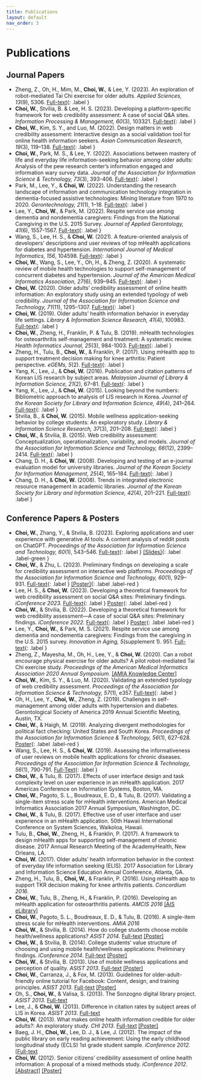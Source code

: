 ```yaml
---
title: Publications
layout: default
nav_order: 3
---
```

# Publications
## Journal Papers
- Zheng, Z., Oh, H., Mim, M., **Choi, W.**, & Lee, Y. (2023). An exploration of robot-mediated Tai Chi exercise for older adults. *Applied Sciences, 13*(9), 5306. [Full-text](https://www.mdpi.com/2076-3417/13/9/5306){: .label }
- **Choi, W.**, Stvilia, B. & Lee, H. S. (2023). Developing a platform-specific framework for web credibility assessment: A case of social Q&A sites. *Information Processing & Management, 60*(3), 103321. [Full-text](assets/pubs/2023-IPM-Preprint-WebCred.pdf){: .label }
- **Choi, W.**, Kim, S. Y., and Luo, M. (2022). Design matters in web credibility assessment: Interactive design as a social validation tool for online health information seekers. *Asian Communication Research, 19*(3), 119–138. [Full-text](https://acr.comm.or.kr/xml/35042/35042.pdf){: .label }
- **Choi, W.**, Park, M. S., & Lee, Y. (2022). Associations between mastery of life and everyday life information-seeking behavior among older adults: Analysis of the pew research center’s information engaged and information wary survey data. *Journal of the Association for Information Science & Technology, 73*(3), 393-406. [Full-text](assets/pubs/2022-JASIST-Preprint-Mastery-of-Life.pdf){: .label }
- Park, M., Lee, Y., & **Choi, W.** (2022). Understanding the research landscape of information and communication technology integration in dementia-focused assistive technologies: Mining literature from 1970 to 2020. *Gerontechnology, 21*(1), 1–18. [Full-text](https://journal.gerontechnology.org/archives/29a258ebbc7940008f4d2acc7663f2f0.pdf){: .label }
- Lee, Y., **Choi, W.**, & Park, M. (2022). Respite service use among dementia and nondementia caregivers: Findings from the National Caregiving in the U.S. 2015 Survey. *Journal of Applied Gerontology, 41*(6), 1557-1567. [Full-text](https://journals.sagepub.com/doi/10.1177/07334648221075620){: .label }
- Wang, S., Lee, H. S., & **Choi, W.** (2021). A feature-oriented analysis of developers’ descriptions and user reviews of top mHealth applications for diabetes and hypertension. *International Journal of Medical Informatics, 156*, 104598. [Full-text](https://www.sciencedirect.com/science/article/abs/pii/S1386505621002240){: .label }
- **Choi, W.**, Wang, S., Lee, Y., Oh, H., & Zheng, Z. (2020). A systematic review of mobile health technologies to support self-management of concurrent diabetes and hypertension. *Journal of the American Medical Informatics Association, 27*(6), 939–945. [Full-text](assets/pubs/2020-JAMIA-Preprint-SysReview-MCC-Apps.pdf){: .label }
- **Choi, W.** (2020). Older adults’ credibility assessment of online health information: An exploratory study using an extended typology of web credibility. *Journal of the Association for Information Science and Technology, 71*(11), 1295–1307. [Full-text](assets/pubs/2020-ASIST-Preprint-Older-Adults-Cred-Assess.pdf){: .label }
- **Choi, W.** (2019). Older adults’ health information behavior in everyday life settings. *Library & Information Science Research, 41*(4), 100983. [Full-text](assets/pubs/2019-LISR-Preprint-Older-Adults-Health-Info-Seeking.pdf){: .label }
- **Choi, W.**, Zheng, H., Franklin, P. & Tulu, B. (2019). mHealth technologies for osteoarthritis self-management and treatment: A systematic review. *Health Informatics Journal, 25*(3), 984-1003. [Full-text](https://journals.sagepub.com/doi/epub/10.1177/1460458217735676){: .label }
- Zheng, H., Tulu, B., **Choi, W.**, & Franklin, P. (2017). Using mHealth app to support treatment decision making for knee arthritis: Patient perspective. *eGEMs, 5*(2). [Full-text](https://up-j-gemgem.ubiquityjournal.website/articles/10.13063/2327-9214.1284){: .label }
- Yang, K., Lee, J., & **Choi, W.** (2016). Publication and citation patterns of Korean LIS research by subject areas. *Malaysian Journal of Library & Information Science, 21*(2), 67–81. [Full-text](https://ejournal.um.edu.my/index.php/MJLIS/article/view/1711/2427){: .label }
- Yang, K., Lee, J., & **Choi, W.** (2015). Looking beyond the numbers: Bibliometric approach to analysis of LIS research in Korea. *Journal of the Korean Society for Library and Information Science, 49*(4), 241–264. [Full-text](https://accesson.kr/kslis/assets/pdf/9375/journal-49-4-241.pdf){: .label }
- Stvilia, B., & **Choi, W.** (2015). Mobile wellness application-seeking behavior by college students: An exploratory study. *Library & Information Science Research, 37*(3), 201–208.  [Full-text](assets/pubs/2015-LISR-Preprint-Health-Apps-Seeking.pdf){: .label } 
- **Choi, W.**, & Stvilia, B. (2015). Web credibility assessment: Conceptualization, operationalization, variability, and models. *Journal of the Association for Information Science and Technology, 66*(12), 2399–2414. [Full-text](assets/pubs/2015-JASIST-Preprint-Web-Credibility.pdf){: .label }
- Chang, D. H., & **Choi, W.** (2008). Developing and testing of an e-journal evaluation model for university libraries. *Journal of the Korean Society for Information Management, 25*(4), 165–184. [Full-text](https://accesson.kr/kosim/assets/pdf/391/journal-25-4-165.pdf){: .label }
- Chang, D. H., & **Choi, W.** (2008). Trends in integrated electronic resource management in academic libraries. *Journal of the Korean Society for Library and Information Science, 42*(4), 201–221. [Full-text](http://koreascience.or.kr/article/JAKO200815541062975.pdf){: .label }

## Conference Papers & Posters
- **Choi, W.**, Zhang, Y., & Stvilia, B. (2023). Exploring applications and user experience with generative AI tools: A content analysis of reddit posts on ChatGPT. *Proceedings of the Association for Information Science and Technology, 60*(1), 543–546. [Full-text](assets/pubs/2023-ASIST-ShortPaper-Preprint-ChatGPT.pdf){: .label } [[Slides]](assets/pubs/2023-ASIST-ShortPaper.pdf){: .label .label-green } 
- **Choi, W.**, & Zhu, L. (2023). Preliminary findings on developing a scale for credibility assessment on interactive web platforms. *Proceedings of the Association for Information Science and Technology, 60*(1), 929–931. [Full-text](assets/pubs/2023-ASIST-Poster-Credibility-Scale-Dev.pdf){: .label }  [[Poster]](assets/pubs/2023-ASIST-Poster-Scale-Dev.pdf){: .label .label-red } 
- Lee, H. S., & **Choi, W.** (2023). Developing a theoretical framework for web credibility assessment on social Q&A sites: Preliminary findings. *iConference 2023.* [Full-text](assets/pubs/2023-iConference-Abstract.pdf){: .label } [Poster](assets/pubs/2023-iConference-Poster.pdf){: .label .label-red } 
- **Choi, W.**, & Stvilia, B. (2022). Developing a theoretical framework for web credibility assessment—A case of social Q&A sites: Preliminary findings. *iConference 2022.* [Full-text](assets/pubs/2022-iConference-Abstract-Credibility-QnA.pdf){: .label }  [Poster](assets/pubs/2022-iConference-Poster.pdf){: .label .label-red } 
- Lee, Y., **Choi, W.**, & Park, M. S. (2021). Respite service use among dementia and nondementia caregivers: Findings from the caregiving in the U.S. 2015 survey. *Innovation in Aging, 5*(supplement 1). 951. [Full-text](https://doi.org/10.1093/geroni/igab046.3433){: .label } 
- Zheng, Z., Mayesha, M., Oh, H., Lee, Y., & **Choi, W.** (2020). Can a robot encourage physical exercise for older adults? A pilot robot-mediated Tai Chi exercise study. *Proceedings of the American Medical Informatics Association 2020 Annual Symposium.* [[AMIA Knowledge Center]](https://knowledge.amia.org/event-data/sso)
- **Choi, W.**, Kim, S. Y., & Luo, M. (2020). Validating an extended typology of web credibility assessment. *Proceedings of the Association for Information Science & Technology, 57*(1), e357. [Full-text](assets/pubs/2020-ASIST-Poster-Validating-Web-Cred-Framework.pdf){: .label } 
- Oh, H., Lee, Y., **Choi, W.**, Zheng, Z. (2019). Challenges in self-management among older adults with hypertension and diabetes. Gerontological Society of America 2019 Annual Scientific Meeting, Austin, TX.
- **Choi, W.**, & Haigh, M. (2019). Analyzing divergent methodologies for political fact checking: United States and South Korea. *Proceedings of the Association for Information Science & Technology, 56*(1), 627-628. [Poster](assets/pubs/2019-ASIST-Poster-Fake-News.pdf){: .label .label-red } 
- Wang, S., Lee, H. S., & **Choi, W.** (2019). Assessing the informativeness of user reviews on mobile health applications for chronic diseases. *Proceedings of the Association for Information Science & Technology, 56*(1), 790-791. [Full-Text](https://asistdl.onlinelibrary.wiley.com/doi/10.1002/pra2.178){: .label } 
- **Choi, W.**, & Tulu, B. (2017). Effects of user interface design and task complexity level on user experience in an mHealth application. 2017 Americas Conference on Information Systems, Boston, MA. 
-	**Choi, W.**, Pagoto, S. L., Boudreaux, E. D., & Tulu, B. (2017). Validating a single-item stress scale for mHealth interventions. American Medical Informatics Association 2017 Annual Symposium, Washington, DC. 
-	**Choi, W.**, & Tulu, B. (2017). Effective use of user interface and user experience in an mHealth application. 50th Hawaii International Conference on System Sciences, Waikoloa, Hawaii.
-	Tulu, B., **Choi, W.**, Zheng, H., & Franklin, P. (2017). A framework to design mHealth apps for supporting self-management of chronic disease. 2017 Annual Research Meeting of the AcademyHealth, New Orleans, LA.
- **Choi, W.** (2017). Older adults’ health information behavior in the context of everyday life information seeking (ELIS). 2017 Association for Library and Information Science Education Annual Conference, Atlanta, GA.
-	Zheng, H., Tulu, B., **Choi, W.**, & Franklin, P. (2016). Using mHealth app to support TKR decision making for knee arthritis patients. *Concordium 2016*. 
-	**Choi, W.**, Tulu, B., Zheng, H., & Franklin, P. (2016). Developing an mHealth application for osteoarthritis patients. *AMCIS 2016* [[AIS eLibrary]](https://aisel.aisnet.org/amcis2016/Health/Presentations/25/)
- **Choi, W.**, Pagoto, S. L., Boudreaux, E. D., & Tulu, B. (2016). A single-item stress scale for mHealth interventions. *AMIA 2016*
- **Choi, W.**, & Stvilia, B. (2014). How do college students choose mobile health/wellness applications? *ASIST 2014*. [Full-text](https://asistdl.onlinelibrary.wiley.com/doi/pdf/10.1002/meet.2014.14505101115) [[Poster]](assets/pubs/2014-ASIST-Poster.pdf)
- **Choi, W.**, & Stvilia, B. (2014). College students’ value structure of choosing and using mobile health/wellness applications: Preliminary findings. *iConference 2014*. [Full-text](https://www.ideals.illinois.edu/items/47352) [[Poster]](assets/pubs/2014-iConference-Poster.pdf)
- **Choi, W.**, & Stvilia, B. (2013). Use of mobile wellness applications and perception of quality. *ASIST 2013*. [Full-text](https://dl.acm.org/doi/pdf/10.5555/2655780.2655928) [[Poster]](assets/pubs/2013-ASIST-Poster-Mobile-App.pdf)
- **Choi, W.**, Carranza, J., & Fox, M. (2013). Guidelines for older-adult-friendly online tutorial for Facebook: Content, design, and training principles. *ASIST 2013*. [Full-text](https://dl.acm.org/doi/pdf/10.5555/2655780.2655929) [[Poster]](assets/pubs/2013-ASIST-Poster-Facebook.pdf)
- Oh, S., **Choi, W.**, & Valisa, S. (2013). The Sonzogno digital library project. *ASIST 2013*. [Full-text](https://dl.acm.org/doi/pdf/10.5555/2655780.2655919)  
- Lee, J., & **Choi, W.** (2013). Difference in citation rates by subject areas of LIS in Korea. *ASIST 2013*. [Full-text](https://dl.acm.org/doi/pdf/10.5555/2655780.2655931)
- **Choi, W.** (2013). What makes online health information credible for older adults?: An exploratory study. *CHI 2013*. [Full-text](https://dl.acm.org/doi/pdf/10.1145/2468356.2479491) [[Poster]](assets/pubs/2013-CHI-Poster.pdf)
- Baeg, J. H., **Choi, W.**, Lee, D. J., & Lee, J. (2012). The impact of the public library on early reading achievement: Using the early childhood longitudinal study (ECLS) 1st grade student sample. *iConference 2012*. [[Full-text](https://dl.acm.org/doi/pdf/10.1145/2132176.2132279)
- **Choi, W.** (2012). Senior citizens’ credibility assessment of online health information: A proposal of a mixed methods study. *iConference 2012*.  [[Abstract]](https://dl.acm.org/doi/pdf/10.1145/2132176.2132313) [[Poster]](assets/pubs/2012-iConference-Poster.pdf)
